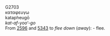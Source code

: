 <body>
  <p>G2703<br>  καταφευγω  <br> katapheugō  <br><i>kat-af-yoo‘-go </i><br>From <a href="g2596.htm">2596</a> and <a href="g5343.htm">5343</a>  to <i>flee</i> <i>down</i> (<i>away</i>): - flee.<br></p>
 </body>